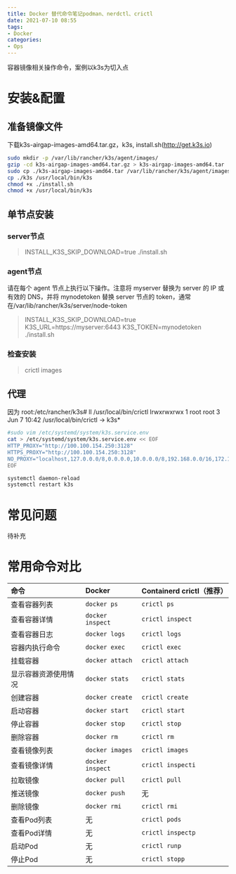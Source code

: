 ```yaml
---
title: Docker 替代命令笔记podman、nerdctl、crictl
date: 2021-07-10 08:55
tags:
- Docker
categories:
- Ops
---
```

容器镜像相关操作命令，案例以k3s为切入点

<!-- more -->

# 安装&配置

## 准备镜像文件

下载k3s-airgap-images-amd64.tar.gz，k3s, install.sh(http://get.k3s.io)

```bash
sudo mkdir -p /var/lib/rancher/k3s/agent/images/
gzip -cd k3s-airgap-images-amd64.tar.gz > k3s-airgap-images-amd64.tar
sudo cp ./k3s-airgap-images-amd64.tar /var/lib/rancher/k3s/agent/images/
cp ./k3s /usr/local/bin/k3s
chmod +x ./install.sh
chmod +x /usr/local/bin/k3s
```

## 单节点安装
### server节点
>INSTALL_K3S_SKIP_DOWNLOAD=true ./install.sh

### agent节点
请在每个 agent 节点上执行以下操作。注意将 myserver 替换为 server 的 IP 或有效的 DNS，并将 mynodetoken 替换 server 节点的 token，通常在/var/lib/rancher/k3s/server/node-token

>INSTALL_K3S_SKIP_DOWNLOAD=true K3S_URL=https://myserver:6443 K3S_TOKEN=mynodetoken ./install.sh

### 检查安装
>crictl images

## 代理

因为
root:/etc/rancher/k3s# ll /usr/local/bin/crictl
lrwxrwxrwx 1 root root 3 Jun  7 10:42 /usr/local/bin/crictl -> k3s*

```bash
#sudo vim /etc/systemd/system/k3s.service.env
cat > /etc/systemd/system/k3s.service.env << EOF
HTTP_PROXY="http://100.100.154.250:3128"
HTTPS_PROXY="http://100.100.154.250:3128"
NO_PROXY="localhost,127.0.0.0/8,0.0.0.0,10.0.0.0/8,192.168.0.0/16,172.16.0.0/12,internal.example.com"
EOF

systemctl daemon-reload
systemctl restart k3s
```

# 常见问题
待补充

# 常用命令对比

| 命令                 | Docker           | Containerd crictl（推荐） |
| :------------------- | :--------------- | :------------------------ |
| 查看容器列表         | `docker ps`      | `crictl ps`               |
| 查看容器详情         | `docker inspect` | `crictl inspect`          |
| 查看容器日志         | `docker logs`    | `crictl logs`             |
| 容器内执行命令       | `docker exec`    | `crictl exec`             |
| 挂载容器             | `docker attach`  | `crictl attach`           |
| 显示容器资源使用情况 | `docker stats`   | `crictl stats`            |
| 创建容器             | `docker create`  | `crictl create`           |
| 启动容器             | `docker start`   | `crictl start`            |
| 停止容器             | `docker stop`    | `crictl stop`             |
| 删除容器             | `docker rm`      | `crictl rm`               |
| 查看镜像列表         | `docker images`  | `crictl images`           |
| 查看镜像详情         | `docker inspect` | `crictl inspecti`         |
| 拉取镜像             | `docker pull`    | `crictl pull`             |
| 推送镜像             | `docker push`    | 无                        |
| 删除镜像             | `docker rmi`     | `crictl rmi`              |
| 查看Pod列表          | 无               | `crictl pods`             |
| 查看Pod详情          | 无               | `crictl inspectp`         |
| 启动Pod              | 无               | `crictl runp`             |
| 停止Pod              | 无               | `crictl stopp`            |

